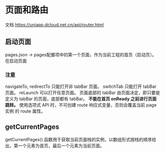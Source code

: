 # 页面和路由

文档 https://uniapp.dcloud.net.cn/api/router.html

## 启动页面

pages.json -> pages配置项中的第一个页面，作为当前工程的首页（启动页）。
在启动页面

### 注意

navigateTo, redirectTo 只能打开非 tabBar 页面。
switchTab 只能打开 tabBar 页面。
reLaunch 可以打开任意页面。
页面底部的 tabBar 由页面决定，即只要是定义为 tabBar 的页面，底部都有 tabBar。
**不能在首页 onReady 之前进行页面跳转。**
使用选项式 API 时，不可创建 route 响应式变量，否则会覆盖当前 page 实例 的 route 属性。

## getCurrentPages

getCurrentPages() 函数用于获取当前页面栈的实例，以数组形式按栈的顺序给出，第一个元素为首页，最后一个元素为当前页面。
